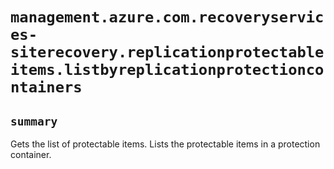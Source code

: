 # `management.azure.com.recoveryservices-siterecovery.replicationprotectableitems.listbyreplicationprotectioncontainers`

## `summary`
Gets the list of protectable items. Lists the protectable items in a protection container.


